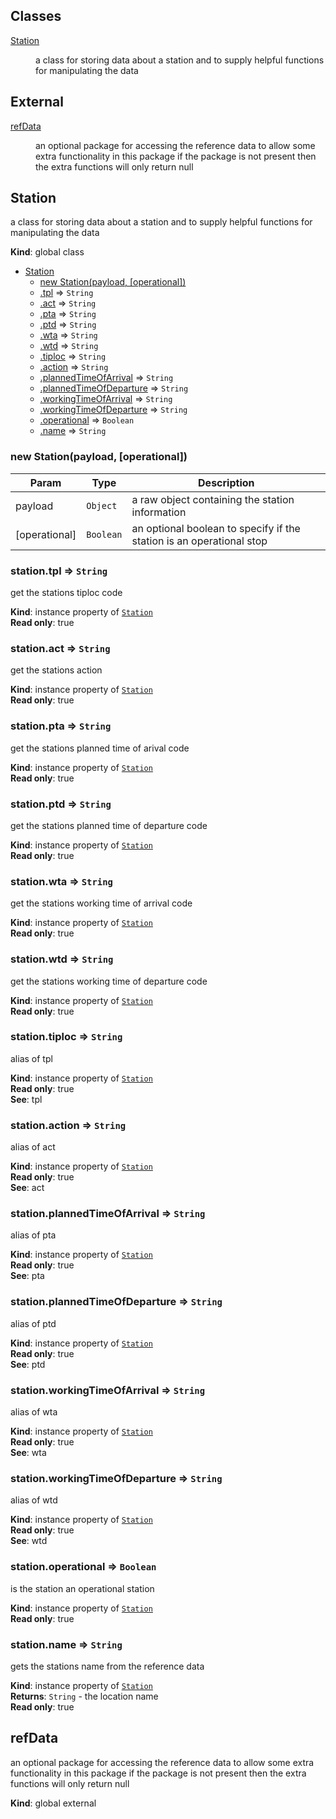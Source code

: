## Classes

<dl>
<dt><a href="#Station">Station</a></dt>
<dd><p>a class for storing data about a station and to supply helpful functions for manipulating the data</p>
</dd>
</dl>

## External

<dl>
<dt><a href="#external_refData">refData</a></dt>
<dd><p>an optional package for accessing the reference data to allow some extra functionality in this package
if the package is not present then the extra functions will only return null</p>
</dd>
</dl>

<a name="Station"></a>

## Station
a class for storing data about a station and to supply helpful functions for manipulating the data

**Kind**: global class  

* [Station](#Station)
    * [new Station(payload, [operational])](#new_Station_new)
    * [.tpl](#Station+tpl) ⇒ <code>String</code>
    * [.act](#Station+act) ⇒ <code>String</code>
    * [.pta](#Station+pta) ⇒ <code>String</code>
    * [.ptd](#Station+ptd) ⇒ <code>String</code>
    * [.wta](#Station+wta) ⇒ <code>String</code>
    * [.wtd](#Station+wtd) ⇒ <code>String</code>
    * [.tiploc](#Station+tiploc) ⇒ <code>String</code>
    * [.action](#Station+action) ⇒ <code>String</code>
    * [.plannedTimeOfArrival](#Station+plannedTimeOfArrival) ⇒ <code>String</code>
    * [.plannedTimeOfDeparture](#Station+plannedTimeOfDeparture) ⇒ <code>String</code>
    * [.workingTimeOfArrival](#Station+workingTimeOfArrival) ⇒ <code>String</code>
    * [.workingTimeOfDeparture](#Station+workingTimeOfDeparture) ⇒ <code>String</code>
    * [.operational](#Station+operational) ⇒ <code>Boolean</code>
    * [.name](#Station+name) ⇒ <code>String</code>

<a name="new_Station_new"></a>

### new Station(payload, [operational])

| Param | Type | Description |
| --- | --- | --- |
| payload | <code>Object</code> | a raw object containing the station information |
| [operational] | <code>Boolean</code> | an optional boolean to specify if the station is an operational stop |

<a name="Station+tpl"></a>

### station.tpl ⇒ <code>String</code>
get the stations tiploc code

**Kind**: instance property of <code>[Station](#Station)</code>  
**Read only**: true  
<a name="Station+act"></a>

### station.act ⇒ <code>String</code>
get the stations action

**Kind**: instance property of <code>[Station](#Station)</code>  
**Read only**: true  
<a name="Station+pta"></a>

### station.pta ⇒ <code>String</code>
get the stations planned time of arival code

**Kind**: instance property of <code>[Station](#Station)</code>  
**Read only**: true  
<a name="Station+ptd"></a>

### station.ptd ⇒ <code>String</code>
get the stations planned time of departure code

**Kind**: instance property of <code>[Station](#Station)</code>  
**Read only**: true  
<a name="Station+wta"></a>

### station.wta ⇒ <code>String</code>
get the stations working time of arrival code

**Kind**: instance property of <code>[Station](#Station)</code>  
**Read only**: true  
<a name="Station+wtd"></a>

### station.wtd ⇒ <code>String</code>
get the stations working time of departure code

**Kind**: instance property of <code>[Station](#Station)</code>  
**Read only**: true  
<a name="Station+tiploc"></a>

### station.tiploc ⇒ <code>String</code>
alias of tpl

**Kind**: instance property of <code>[Station](#Station)</code>  
**Read only**: true  
**See**: tpl  
<a name="Station+action"></a>

### station.action ⇒ <code>String</code>
alias of act

**Kind**: instance property of <code>[Station](#Station)</code>  
**Read only**: true  
**See**: act  
<a name="Station+plannedTimeOfArrival"></a>

### station.plannedTimeOfArrival ⇒ <code>String</code>
alias of pta

**Kind**: instance property of <code>[Station](#Station)</code>  
**Read only**: true  
**See**: pta  
<a name="Station+plannedTimeOfDeparture"></a>

### station.plannedTimeOfDeparture ⇒ <code>String</code>
alias of ptd

**Kind**: instance property of <code>[Station](#Station)</code>  
**Read only**: true  
**See**: ptd  
<a name="Station+workingTimeOfArrival"></a>

### station.workingTimeOfArrival ⇒ <code>String</code>
alias of wta

**Kind**: instance property of <code>[Station](#Station)</code>  
**Read only**: true  
**See**: wta  
<a name="Station+workingTimeOfDeparture"></a>

### station.workingTimeOfDeparture ⇒ <code>String</code>
alias of wtd

**Kind**: instance property of <code>[Station](#Station)</code>  
**Read only**: true  
**See**: wtd  
<a name="Station+operational"></a>

### station.operational ⇒ <code>Boolean</code>
is the station an operational station

**Kind**: instance property of <code>[Station](#Station)</code>  
**Read only**: true  
<a name="Station+name"></a>

### station.name ⇒ <code>String</code>
gets the stations name from the reference data

**Kind**: instance property of <code>[Station](#Station)</code>  
**Returns**: <code>String</code> - the location name  
**Read only**: true  
<a name="external_refData"></a>

## refData
an optional package for accessing the reference data to allow some extra functionality in this package
if the package is not present then the extra functions will only return null

**Kind**: global external  
